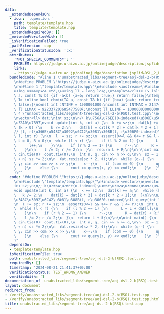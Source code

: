 ```yaml
---
data:
  _extendedDependsOn:
  - icon: ':question:'
    path: template/template.hpp
    title: template/template.hpp
  _extendedRequiredBy: []
  _extendedVerifiedWith: []
  _isVerificationFailed: true
  _pathExtension: cpp
  _verificationStatusIcon: ':x:'
  attributes:
    '*NOT_SPECIAL_COMMENTS*': ''
    PROBLEM: https://judge.u-aizu.ac.jp/onlinejudge/description.jsp?id=DSL_2_B
    links:
    - https://judge.u-aizu.ac.jp/onlinejudge/description.jsp?id=DSL_2_B
  bundledCode: "#line 1 \"unabstracted_libs/segment-tree/aoj-dsl-2-b(RSQ).test.cpp\"\
    \n#define PROBLEM \"https://judge.u-aizu.ac.jp/onlinejudge/description.jsp?id=DSL_2_B\"\
    \n\n#line 1 \"template/template.hpp\"\n#include <iostream>\n#include <cassert>\n\
    using namespace std;\nusing ll = long long;\ntemplate<class T> inline bool chmax(T&\
    \ a, const T& b) {if (a<b) {a=b; return true;} return false;}\ntemplate<class\
    \ T> inline bool chmin(T& a, const T& b) {if (b<a) {a=b; return true;} return\
    \ false;}\nconst int INTINF = 1000001000;\nconst int INTMAX = 2147483647;\nconst\
    \ ll LLMAX = 9223372036854775807;\nconst ll LLINF = 1000000000000000000;\n#line\
    \ 4 \"unabstracted_libs/segment-tree/aoj-dsl-2-b(RSQ).test.cpp\"\n#include <vector>\n\
    \nvector<ll> dat;\nint sz;\n\n// k\u756A\u76EE(0-indexed)\u306E\u5024\u306Ba\u3092\
    \u52A0\u7B97\nvoid update(int k, int a) {\n  k += sz;\n  dat[k] += a;\n  while\
    \ (k > 0) {\n    k /= 2;\n    dat[k] = dat[k * 2] + dat[k * 2 + 1];\n  }\n}\n\n\
    // [l, r)\u306E\u548C\u3092\u6C42\u3081\u308B(l, r\u306F0-indexed)\nll query(int\
    \ l, int r) {\n\n  l += sz; r += sz;\n  assert(0<=l && 0<= r && l <= r);\n  int\
    \ L = 0, R = 0;\n  while (l < r) {\n    if (l % 2 == 1) {\n      L = L + dat[l];\n\
    \      l++;\n    }\n\n    if (r % 2 == 1) {\n      r--;\n      R = dat[r] + R;\n\
    \    }\n\n    l /= 2; r /= 2;\n  }\n  return L + R;\n}\n\n\nint main() {\n  ios::sync_with_stdio(0);\
    \ cin.tie(0); cout.tie(0);\n  int n, q; cin >> n >> q;\n\n  sz = 1; while (sz\
    \ < n) sz *= 2;\n\n  dat.resize(sz * 2, 0);\n\n  while (q--) {\n    int com, x,\
    \ y; cin >> com >> x >> y;\n    x--;\n    if (com == 0) {\n      update(x, y);\n\
    \    }\n    else {\n      cout << query(x, y) << endl;\n    }\n  }\n  return 0;\n\
    }\n"
  code: "#define PROBLEM \"https://judge.u-aizu.ac.jp/onlinejudge/description.jsp?id=DSL_2_B\"\
    \n\n#include \"template/template.hpp\"\n#include <vector>\n\nvector<ll> dat;\n\
    int sz;\n\n// k\u756A\u76EE(0-indexed)\u306E\u5024\u306Ba\u3092\u52A0\u7B97\n\
    void update(int k, int a) {\n  k += sz;\n  dat[k] += a;\n  while (k > 0) {\n \
    \   k /= 2;\n    dat[k] = dat[k * 2] + dat[k * 2 + 1];\n  }\n}\n\n// [l, r)\u306E\
    \u548C\u3092\u6C42\u3081\u308B(l, r\u306F0-indexed)\nll query(int l, int r) {\n\
    \n  l += sz; r += sz;\n  assert(0<=l && 0<= r && l <= r);\n  int L = 0, R = 0;\n\
    \  while (l < r) {\n    if (l % 2 == 1) {\n      L = L + dat[l];\n      l++;\n\
    \    }\n\n    if (r % 2 == 1) {\n      r--;\n      R = dat[r] + R;\n    }\n\n\
    \    l /= 2; r /= 2;\n  }\n  return L + R;\n}\n\n\nint main() {\n  ios::sync_with_stdio(0);\
    \ cin.tie(0); cout.tie(0);\n  int n, q; cin >> n >> q;\n\n  sz = 1; while (sz\
    \ < n) sz *= 2;\n\n  dat.resize(sz * 2, 0);\n\n  while (q--) {\n    int com, x,\
    \ y; cin >> com >> x >> y;\n    x--;\n    if (com == 0) {\n      update(x, y);\n\
    \    }\n    else {\n      cout << query(x, y) << endl;\n    }\n  }\n  return 0;\n\
    }"
  dependsOn:
  - template/template.hpp
  isVerificationFile: true
  path: unabstracted_libs/segment-tree/aoj-dsl-2-b(RSQ).test.cpp
  requiredBy: []
  timestamp: '2024-08-21 21:41:37+09:00'
  verificationStatus: TEST_WRONG_ANSWER
  verifiedWith: []
documentation_of: unabstracted_libs/segment-tree/aoj-dsl-2-b(RSQ).test.cpp
layout: document
redirect_from:
- /verify/unabstracted_libs/segment-tree/aoj-dsl-2-b(RSQ).test.cpp
- /verify/unabstracted_libs/segment-tree/aoj-dsl-2-b(RSQ).test.cpp.html
title: unabstracted_libs/segment-tree/aoj-dsl-2-b(RSQ).test.cpp
---
```

